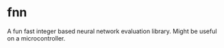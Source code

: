 # fnn
A fun fast integer based neural network evaluation library. Might be useful on a microcontroller.
